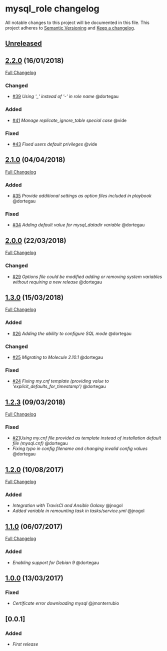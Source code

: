 # mysql_role changelog

All notable changes to this project will be documented in this file.
This project adheres to [Semantic Versioning](http://semver.org/) and [Keep a changelog](https://github.com/olivierlacan/keep-a-changelog).

## [Unreleased](https://github.com/idealista-tech/mysql_role/tree/develop)

## [2.2.0](https://github.com/idealista-tech/mysql_role/tree/2.2.0) (16/01/2018)
[Full Changelog](https://github.com/idealista/mysql_role/compare/2.2.0...2.1.0)
### Changed
- [#39](https://github.com/idealista/mysql_role/issues/39) *Using '_' instead of '-' in role name* @dortegau

### Added
- [#41](https://github.com/idealista/mysql_role/pull/41) *Manage replicate_ignore_table special case* @vide

### Fixed 
- [#43](https://github.com/idealista/mysql_role/pull/43) *Fixed users default privileges* @vide

## [2.1.0](https://github.com/idealista-tech/mysql_role/tree/2.1.0) (04/04/2018)
[Full Changelog](https://github.com/idealista/mysql_role/compare/2.1.0...2.0.0)
### Added
- [#35](https://github.com/idealista/mysql_role/issues/35) *Provide additional settings as option files included in playbook* @dortegau

### Fixed
- [#34](https://github.com/idealista/mysql_role/issues/34) *Adding default value for mysql_datadir variable* @dortegau

## [2.0.0](https://github.com/idealista-tech/mysql_role/tree/2.0.0) (22/03/2018)
[Full Changelog](https://github.com/idealista/mysql_role/compare/2.0.0...1.3.0)
### Changed
- [#29](https://github.com/idealista/mysql_role/issues/29) *Options file could be modified adding or removing system variables without requiring a new release* @dortegau

## [1.3.0](https://github.com/idealista-tech/mysql_role/tree/1.3.0) (15/03/2018)
[Full Changelog](https://github.com/idealista/mysql_role/compare/1.3.0...1.2.3)
### Added
- [#26](https://github.com/idealista/mysql_role/issues/26) *Adding the ability to configure SQL mode* @dortegau

### Changed
- [#25](https://github.com/idealista/mysql_role/issues/25) *Migrating to Molecule 2.10.1* @dortegau

### Fixed
- [#24](https://github.com/idealista/mysql_role/issues/24) *Fixing my.cnf template (providing value to 'explicit_defaults_for_timestamp')* @dortegau

## [1.2.3](https://github.com/idealista-tech/mysql_role/tree/1.2.3) (09/03/2018)
[Full Changelog](https://github.com/idealista/mysql_role/compare/1.2.3...1.2.0)
### Fixed
- [#21](https://github.com/idealista/mysql_role/issues/21)*Using my.cnf file provided as template instead of installation default file (mysql.cnf)* @dortegau
- *Fixing typo in config filename and changing invalid config values* @dortegau

## [1.2.0](https://github.com/idealista-tech/mysql_role/tree/1.2.0) (10/08/2017)
[Full Changelog](https://github.com/idealista/mysql_role/compare/1.2.0...1.1.0)
### Added
- *Integration with TravisCI and Ansible Galaxy* @jnogol
- *Added variable in remounting task in tasks/service.yml* @jnogol

## [1.1.0](https://github.com/idealista-tech/mysql_role/tree/1.1.0) (06/07/2017)
[Full Changelog](https://github.com/idealista/mysql_role/compare/1.1.0...1.0.0)
### Added
- *Enabling support for Debian 9* @dortegau

## [1.0.0](https://github.com/idealista-tech/mysql_role/tree/1.0.0) (13/03/2017)
### Fixed
- *Certificate error downloading mysql* @jmonterrubio

## [0.0.1]
### Added
- *First release*
